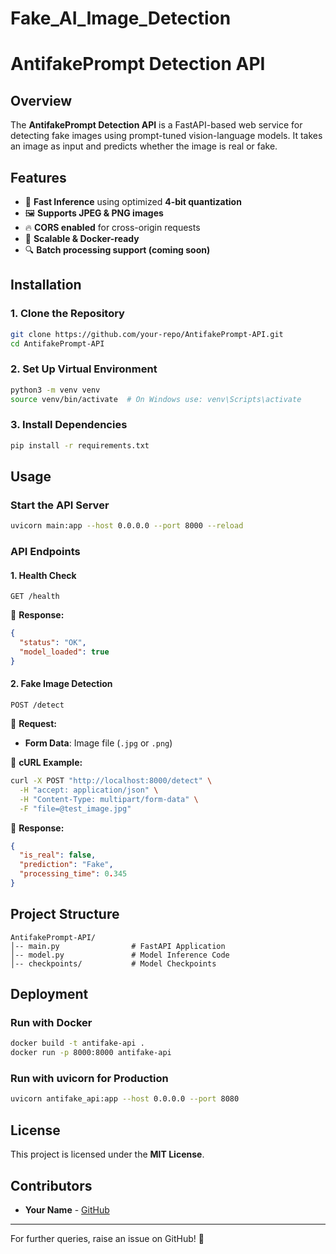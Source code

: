 # Fake_AI_Image_Detection

# AntifakePrompt Detection API

## Overview
The **AntifakePrompt Detection API** is a FastAPI-based web service for detecting fake images using prompt-tuned vision-language models. It takes an image as input and predicts whether the image is real or fake.

## Features
- 🚀 **Fast Inference** using optimized **4-bit quantization**
- 🖼️ **Supports JPEG & PNG images**
- 🔥 **CORS enabled** for cross-origin requests
- 🏧 **Scalable & Docker-ready**
- 🔍 **Batch processing support (coming soon)**

## Installation

### 1. Clone the Repository
```bash
git clone https://github.com/your-repo/AntifakePrompt-API.git
cd AntifakePrompt-API
```

### 2. Set Up Virtual Environment
```bash
python3 -m venv venv
source venv/bin/activate  # On Windows use: venv\Scripts\activate
```

### 3. Install Dependencies
```bash
pip install -r requirements.txt
```

## Usage

### Start the API Server
```bash
uvicorn main:app --host 0.0.0.0 --port 8000 --reload
```

### API Endpoints

#### **1. Health Check**
```http
GET /health
```
📌 **Response:**
```json
{
  "status": "OK",
  "model_loaded": true
}
```

#### **2. Fake Image Detection**
```http
POST /detect
```
📌 **Request:**
- **Form Data**: Image file (`.jpg` or `.png`)

📌 **cURL Example:**
```bash
curl -X POST "http://localhost:8000/detect" \
  -H "accept: application/json" \
  -H "Content-Type: multipart/form-data" \
  -F "file=@test_image.jpg"
```

📌 **Response:**
```json
{
  "is_real": false,
  "prediction": "Fake",
  "processing_time": 0.345
}
```

## Project Structure
```
AntifakePrompt-API/
│-- main.py                # FastAPI Application
│-- model.py               # Model Inference Code
│-- checkpoints/           # Model Checkpoints
```

## Deployment

### Run with Docker
```bash
docker build -t antifake-api .
docker run -p 8000:8000 antifake-api
```

### Run with uvicorn for Production
```bash
uvicorn antifake_api:app --host 0.0.0.0 --port 8080
```

## License
This project is licensed under the **MIT License**.

## Contributors
- **Your Name** - [GitHub](https://github.com/your-profile)

---

For further queries, raise an issue on GitHub! 🚀

